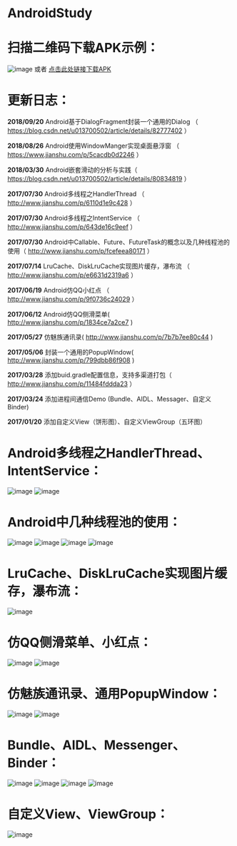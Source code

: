 # AndroidStudy

# 扫描二维码下载APK示例：
![image](http://upload-images.jianshu.io/upload_images/587163-5cb2deb1fc640ff0.png?imageMogr2/auto-orient/strip%7CimageView2/2/w/1240) 
或者 [点击此处链接下载APK](https://www.pgyer.com/G7G9)

# 更新日志：

**2018/09/20**
 Android基于DialogFragment封装一个通用的Dialog （ https://blog.csdn.net/u013700502/article/details/82777402 ）

**2018/08/26**
 Android使用WindowManger实现桌面悬浮窗 （ https://www.jianshu.com/p/5cacdb0d2246 ）
 
 **2018/03/30**
  Android嵌套滑动的分析与实践（ https://blog.csdn.net/u013700502/article/details/80834819 ）
 
**2017/07/30**
 Android多线程之HandlerThread （ http://www.jianshu.com/p/6110d1e9c428 ）
 
 **2017/07/30**
 Android多线程之IntentService （ http://www.jianshu.com/p/643de16c9eef ）
 
 **2017/07/30**
 Android中Callable、Future、FutureTask的概念以及几种线程池的使用（ http://www.jianshu.com/p/fcefeea80171 ）

**2017/07/14**
 LruCache、DiskLruCache实现图片缓存，瀑布流 （ http://www.jianshu.com/p/e6631d2319a6 ）

**2017/06/19**
 Android仿QQ小红点 （ http://www.jianshu.com/p/9f0736c24029 ）

**2017/06/12**
 Android仿QQ侧滑菜单( http://www.jianshu.com/p/1834ce7a2ce7 )

**2017/05/27**
 仿魅族通讯录( http://www.jianshu.com/p/7b7b7ee80c44 )

**2017/05/06**
 封装一个通用的PopupWindow( http://www.jianshu.com/p/799dbb86f908 )
 
 **2017/03/28**
 添加buid.gradle配置信息，支持多渠道打包（ http://www.jianshu.com/p/11484fddda23 ）
 
 **2017/03/24**
 添加进程间通信Demo (Bundle、AIDL、Messager、自定义Binder)
 
  **2017/01/20**
 添加自定义View（饼形图）、自定义ViewGroup（五环图）
 
 
 # Android多线程之HandlerThread、IntentService：
 ![image]( https://github.com/crazyqiang/AndroidStudy/blob/master/pic/HandlerThread.gif) 
 ![image]( https://github.com/crazyqiang/AndroidStudy/blob/master/pic/IntentService.gif) 
 
 # Android中几种线程池的使用：
 ![image]( https://github.com/crazyqiang/AndroidStudy/blob/master/pic/CachedThreadPool.gif) 
 ![image]( https://github.com/crazyqiang/AndroidStudy/blob/master/pic/FixedThreadPool.gif) 
 ![image]( https://github.com/crazyqiang/AndroidStudy/blob/master/pic/SingleThreadExecutor.gif) 
 ![image]( https://github.com/crazyqiang/AndroidStudy/blob/master/pic/Schedule.gif) 
 
 # LruCache、DiskLruCache实现图片缓存，瀑布流：
 ![image]( https://github.com/crazyqiang/AndroidStudy/blob/master/pic/ImgCache.gif) 
 
 # 仿QQ侧滑菜单、小红点：
  ![image]( https://github.com/crazyqiang/AndroidStudy/blob/master/pic/Swipe_menu.gif) 
  ![image]( https://github.com/crazyqiang/AndroidStudy/blob/master/pic/qq_point.gif) 
 
 # 仿魅族通讯录、通用PopupWindow： 
  ![image]( https://github.com/crazyqiang/AndroidStudy/blob/master/pic/Contacts.gif) 
  ![image](https://github.com/crazyqiang/AndroidStudy/blob/master/pic/PopupWindow.gif) 
 
 # Bundle、AIDL、Messenger、Binder：
 ![image](https://github.com/crazyqiang/AndroidStudy/blob/master/pic/intent.gif) 
 ![image](https://github.com/crazyqiang/AndroidStudy/blob/master/pic/aidl.gif) 
 ![image](https://github.com/crazyqiang/AndroidStudy/blob/master/pic/messenger.gif) 
 ![image](https://github.com/crazyqiang/AndroidStudy/blob/master/pic/binder.gif) 

# 自定义View、ViewGroup：
 ![image](https://github.com/crazyqiang/AndroidStudy/blob/master/pic/initpintu.jpg) 
